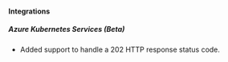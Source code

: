 
#### Integrations
##### Azure Kubernetes Services (Beta)
- Added support to handle a 202 HTTP response status code.